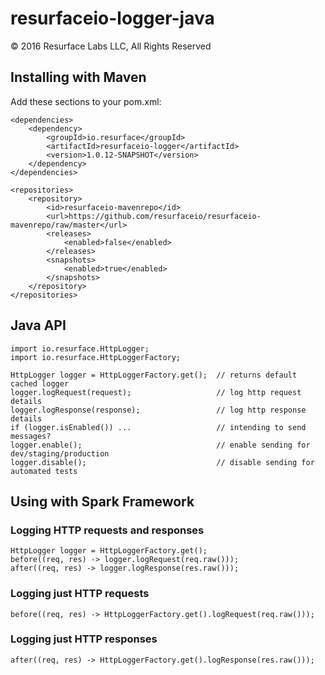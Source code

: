# resurfaceio-logger-java
&copy; 2016 Resurface Labs LLC, All Rights Reserved

## Installing with Maven

Add these sections to your pom.xml:

    <dependencies>
        <dependency>
            <groupId>io.resurface</groupId>
            <artifactId>resurfaceio-logger</artifactId>
            <version>1.0.12-SNAPSHOT</version>
        </dependency>
    </dependencies>

    <repositories>
        <repository>
            <id>resurfaceio-mavenrepo</id>
            <url>https://github.com/resurfaceio/resurfaceio-mavenrepo/raw/master</url>
            <releases>
                <enabled>false</enabled>
            </releases>
            <snapshots>
                <enabled>true</enabled>
            </snapshots>
        </repository>
    </repositories>

## Java API

    import io.resurface.HttpLogger;
    import io.resurface.HttpLoggerFactory;
    
    HttpLogger logger = HttpLoggerFactory.get();  // returns default cached logger
    logger.logRequest(request);                   // log http request details
    logger.logResponse(response);                 // log http response details
    if (logger.isEnabled()) ...                   // intending to send messages?
    logger.enable();                              // enable sending for dev/staging/production
    logger.disable();                             // disable sending for automated tests

## Using with Spark Framework

### Logging HTTP requests and responses

    HttpLogger logger = HttpLoggerFactory.get();
    before((req, res) -> logger.logRequest(req.raw()));
    after((req, res) -> logger.logResponse(res.raw()));    

### Logging just HTTP requests

    before((req, res) -> HttpLoggerFactory.get().logRequest(req.raw()));

### Logging just HTTP responses

    after((req, res) -> HttpLoggerFactory.get().logResponse(res.raw()));    
